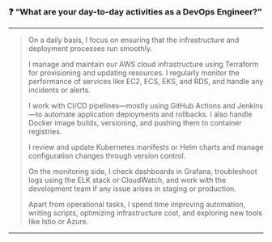 ### ❓ **“What are your day-to-day activities as a DevOps Engineer?”**

---

> On a daily basis, I focus on ensuring that the infrastructure and deployment processes run smoothly.
>
> I manage and maintain our AWS cloud infrastructure using Terraform for provisioning and updating resources. I regularly monitor the performance of services like EC2, ECS, EKS, and RDS, and handle any incidents or alerts.
>
> I work with CI/CD pipelines—mostly using GitHub Actions and Jenkins—to automate application deployments and rollbacks. I also handle Docker image builds, versioning, and pushing them to container registries.
>
> I review and update Kubernetes manifests or Helm charts and manage configuration changes through version control.
>
> On the monitoring side, I check dashboards in Grafana, troubleshoot logs using the ELK stack or CloudWatch, and work with the development team if any issue arises in staging or production.
>
> Apart from operational tasks, I spend time improving automation, writing scripts, optimizing infrastructure cost, and exploring new tools like Istio or Azure.

---
